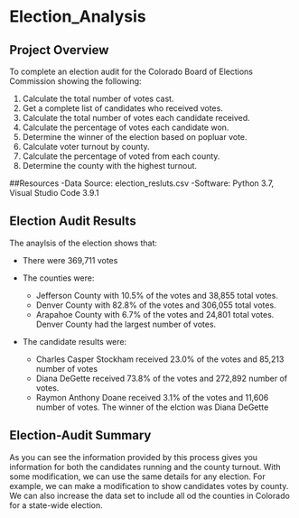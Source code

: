 # Election_Analysis

## Project Overview
To complete an election audit for the Colorado Board of Elections Commission showing the following: 

1. Calculate the total number of votes cast.
2. Get a complete list of candidates who received votes. 
3. Calculate the total number of votes each candidate received. 
4. Calculate the percentage of votes each candidate won. 
5. Determine the winner of the election based on popluar vote.
6. Calculate voter turnout by county.
7. Calculate the percentage of voted from each county.
8. Determine the county with the highest turnout. 

##Resources
-Data Source: election_resluts.csv
-Software: Python 3.7, Visual Studio Code 3.9.1

## Election Audit Results
The anaylsis of the election shows that:
- There were 369,711 votes

- The counties were:
  - Jefferson County with 10.5% of the votes and 38,855 total votes. 
  - Denver County with 82.8% of the votes and 306,055 total votes.
  - Arapahoe County with 6.7% of the votes and 24,801 total votes. 
 Denver County had the largest number of votes. 
 
- The candidate results were:
  - Charles Casper Stockham received 23.0% of the votes and 85,213 number of votes
  - Diana DeGette received 73.8% of the votes and 272,892 number of votes.
  - Raymon Anthony Doane received 3.1% of the votes and 11,606 number of votes. 
The winner of the elction was Diana DeGette

## Election-Audit Summary
As you can see the information provided by this process gives you information for both the candidates running and the county turnout. With some modification, we can use the same details for any election. For example, we can make a modification to show candidates votes by county. We can also increase the data set to include all od the counties in Colorado for a state-wide election. 
  
